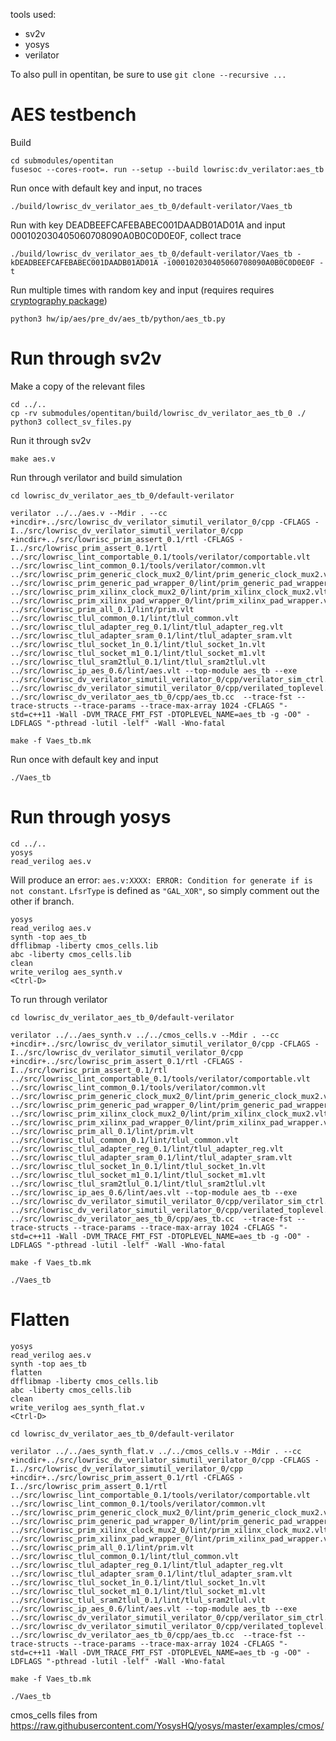 tools used:

- sv2v
- yosys
- verilator

To also pull in opentitan, be sure to use `git clone --recursive ...`

# AES testbench

Build
```
cd submodules/opentitan
fusesoc --cores-root=. run --setup --build lowrisc:dv_verilator:aes_tb
```

Run once with default key and input, no traces
```
./build/lowrisc_dv_verilator_aes_tb_0/default-verilator/Vaes_tb
```

Run with key DEADBEEFCAFEBABEC001DAADB01AD01A and input 000102030405060708090A0B0C0D0E0F, collect trace
```
./build/lowrisc_dv_verilator_aes_tb_0/default-verilator/Vaes_tb -kDEADBEEFCAFEBABEC001DAADB01AD01A -i000102030405060708090A0B0C0D0E0F -t
```

Run multiple times with random key and input (requires requires [cryptography package](https://pypi.org/project/cryptography/))

```
python3 hw/ip/aes/pre_dv/aes_tb/python/aes_tb.py
```

# Run through sv2v

Make a copy of the relevant files
```
cd ../..
cp -rv submodules/opentitan/build/lowrisc_dv_verilator_aes_tb_0 ./
python3 collect_sv_files.py
```

Run it through sv2v
```
make aes.v
```

Run through verilator and build simulation
```
cd lowrisc_dv_verilator_aes_tb_0/default-verilator

verilator ../../aes.v --Mdir . --cc +incdir+../src/lowrisc_dv_verilator_simutil_verilator_0/cpp -CFLAGS -I../src/lowrisc_dv_verilator_simutil_verilator_0/cpp +incdir+../src/lowrisc_prim_assert_0.1/rtl -CFLAGS -I../src/lowrisc_prim_assert_0.1/rtl ../src/lowrisc_lint_comportable_0.1/tools/verilator/comportable.vlt ../src/lowrisc_lint_common_0.1/tools/verilator/common.vlt ../src/lowrisc_prim_generic_clock_mux2_0/lint/prim_generic_clock_mux2.vlt ../src/lowrisc_prim_generic_pad_wrapper_0/lint/prim_generic_pad_wrapper.vlt ../src/lowrisc_prim_xilinx_clock_mux2_0/lint/prim_xilinx_clock_mux2.vlt ../src/lowrisc_prim_xilinx_pad_wrapper_0/lint/prim_xilinx_pad_wrapper.vlt ../src/lowrisc_prim_all_0.1/lint/prim.vlt ../src/lowrisc_tlul_common_0.1/lint/tlul_common.vlt ../src/lowrisc_tlul_adapter_reg_0.1/lint/tlul_adapter_reg.vlt ../src/lowrisc_tlul_adapter_sram_0.1/lint/tlul_adapter_sram.vlt ../src/lowrisc_tlul_socket_1n_0.1/lint/tlul_socket_1n.vlt ../src/lowrisc_tlul_socket_m1_0.1/lint/tlul_socket_m1.vlt ../src/lowrisc_tlul_sram2tlul_0.1/lint/tlul_sram2tlul.vlt ../src/lowrisc_ip_aes_0.6/lint/aes.vlt --top-module aes_tb --exe ../src/lowrisc_dv_verilator_simutil_verilator_0/cpp/verilator_sim_ctrl.cc ../src/lowrisc_dv_verilator_simutil_verilator_0/cpp/verilated_toplevel.cc ../src/lowrisc_dv_verilator_aes_tb_0/cpp/aes_tb.cc  --trace-fst --trace-structs --trace-params --trace-max-array 1024 -CFLAGS "-std=c++11 -Wall -DVM_TRACE_FMT_FST -DTOPLEVEL_NAME=aes_tb -g -O0" -LDFLAGS "-pthread -lutil -lelf" -Wall -Wno-fatal

make -f Vaes_tb.mk
```

Run once with default key and input
```
./Vaes_tb
```

# Run through yosys

```
cd ../..
yosys
read_verilog aes.v
```

Will produce an error: `aes.v:XXXX: ERROR: Condition for generate if is not constant`. `LfsrType` is defined as `"GAL_XOR"`, so simply comment out the other if branch.

```
yosys
read_verilog aes.v
synth -top aes_tb
dfflibmap -liberty cmos_cells.lib
abc -liberty cmos_cells.lib
clean
write_verilog aes_synth.v
<Ctrl-D>
```

To run through verilator
```
cd lowrisc_dv_verilator_aes_tb_0/default-verilator

verilator ../../aes_synth.v ../../cmos_cells.v --Mdir . --cc +incdir+../src/lowrisc_dv_verilator_simutil_verilator_0/cpp -CFLAGS -I../src/lowrisc_dv_verilator_simutil_verilator_0/cpp +incdir+../src/lowrisc_prim_assert_0.1/rtl -CFLAGS -I../src/lowrisc_prim_assert_0.1/rtl ../src/lowrisc_lint_comportable_0.1/tools/verilator/comportable.vlt ../src/lowrisc_lint_common_0.1/tools/verilator/common.vlt ../src/lowrisc_prim_generic_clock_mux2_0/lint/prim_generic_clock_mux2.vlt ../src/lowrisc_prim_generic_pad_wrapper_0/lint/prim_generic_pad_wrapper.vlt ../src/lowrisc_prim_xilinx_clock_mux2_0/lint/prim_xilinx_clock_mux2.vlt ../src/lowrisc_prim_xilinx_pad_wrapper_0/lint/prim_xilinx_pad_wrapper.vlt ../src/lowrisc_prim_all_0.1/lint/prim.vlt ../src/lowrisc_tlul_common_0.1/lint/tlul_common.vlt ../src/lowrisc_tlul_adapter_reg_0.1/lint/tlul_adapter_reg.vlt ../src/lowrisc_tlul_adapter_sram_0.1/lint/tlul_adapter_sram.vlt ../src/lowrisc_tlul_socket_1n_0.1/lint/tlul_socket_1n.vlt ../src/lowrisc_tlul_socket_m1_0.1/lint/tlul_socket_m1.vlt ../src/lowrisc_tlul_sram2tlul_0.1/lint/tlul_sram2tlul.vlt ../src/lowrisc_ip_aes_0.6/lint/aes.vlt --top-module aes_tb --exe ../src/lowrisc_dv_verilator_simutil_verilator_0/cpp/verilator_sim_ctrl.cc ../src/lowrisc_dv_verilator_simutil_verilator_0/cpp/verilated_toplevel.cc ../src/lowrisc_dv_verilator_aes_tb_0/cpp/aes_tb.cc  --trace-fst --trace-structs --trace-params --trace-max-array 1024 -CFLAGS "-std=c++11 -Wall -DVM_TRACE_FMT_FST -DTOPLEVEL_NAME=aes_tb -g -O0" -LDFLAGS "-pthread -lutil -lelf" -Wall -Wno-fatal

make -f Vaes_tb.mk

./Vaes_tb
```

# Flatten

```
yosys
read_verilog aes.v
synth -top aes_tb
flatten
dfflibmap -liberty cmos_cells.lib
abc -liberty cmos_cells.lib
clean
write_verilog aes_synth_flat.v
<Ctrl-D>
``` 

```
cd lowrisc_dv_verilator_aes_tb_0/default-verilator

verilator ../../aes_synth_flat.v ../../cmos_cells.v --Mdir . --cc +incdir+../src/lowrisc_dv_verilator_simutil_verilator_0/cpp -CFLAGS -I../src/lowrisc_dv_verilator_simutil_verilator_0/cpp +incdir+../src/lowrisc_prim_assert_0.1/rtl -CFLAGS -I../src/lowrisc_prim_assert_0.1/rtl ../src/lowrisc_lint_comportable_0.1/tools/verilator/comportable.vlt ../src/lowrisc_lint_common_0.1/tools/verilator/common.vlt ../src/lowrisc_prim_generic_clock_mux2_0/lint/prim_generic_clock_mux2.vlt ../src/lowrisc_prim_generic_pad_wrapper_0/lint/prim_generic_pad_wrapper.vlt ../src/lowrisc_prim_xilinx_clock_mux2_0/lint/prim_xilinx_clock_mux2.vlt ../src/lowrisc_prim_xilinx_pad_wrapper_0/lint/prim_xilinx_pad_wrapper.vlt ../src/lowrisc_prim_all_0.1/lint/prim.vlt ../src/lowrisc_tlul_common_0.1/lint/tlul_common.vlt ../src/lowrisc_tlul_adapter_reg_0.1/lint/tlul_adapter_reg.vlt ../src/lowrisc_tlul_adapter_sram_0.1/lint/tlul_adapter_sram.vlt ../src/lowrisc_tlul_socket_1n_0.1/lint/tlul_socket_1n.vlt ../src/lowrisc_tlul_socket_m1_0.1/lint/tlul_socket_m1.vlt ../src/lowrisc_tlul_sram2tlul_0.1/lint/tlul_sram2tlul.vlt ../src/lowrisc_ip_aes_0.6/lint/aes.vlt --top-module aes_tb --exe ../src/lowrisc_dv_verilator_simutil_verilator_0/cpp/verilator_sim_ctrl.cc ../src/lowrisc_dv_verilator_simutil_verilator_0/cpp/verilated_toplevel.cc ../src/lowrisc_dv_verilator_aes_tb_0/cpp/aes_tb.cc  --trace-fst --trace-structs --trace-params --trace-max-array 1024 -CFLAGS "-std=c++11 -Wall -DVM_TRACE_FMT_FST -DTOPLEVEL_NAME=aes_tb -g -O0" -LDFLAGS "-pthread -lutil -lelf" -Wall -Wno-fatal

make -f Vaes_tb.mk

./Vaes_tb
```








cmos_cells files from https://raw.githubusercontent.com/YosysHQ/yosys/master/examples/cmos/
